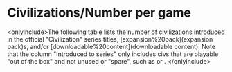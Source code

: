 # Civilizations/Number per game

&lt;onlyinclude&gt;The following table lists the number of civilizations introduced in the official "Civilization" series titles, [expansion%20pack](expansion pack)s, and/or [downloadable%20content](downloadable content). Note that the column "Introduced to series" only includes civs that are playable "out of the box" and not unused or "spare", such as or .
&lt;/onlyinclude&gt;